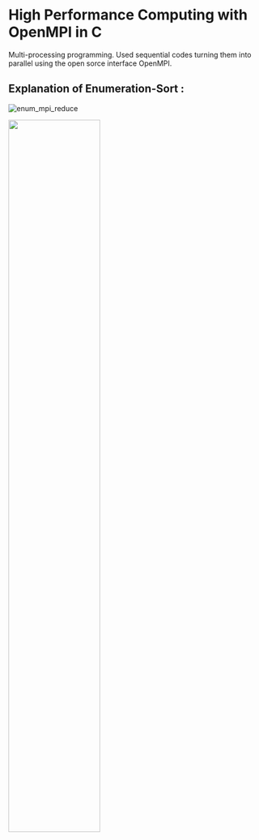# High Performance Computing with OpenMPI in C
Multi-processing programming. Used sequential codes turning them into parallel using the open sorce interface OpenMPI.

## Explanation of Enumeration-Sort :

![enum_mpi_reduce](https://raw.githubusercontent.com/panayiotiska/High-Performance-Computing-with-Open-MPI-in-C/master/enum_reduce.png)

<img src="https://raw.githubusercontent.com/panayiotiska/High-Performance-Computing-with-Open-MPI-in-C/master/enum_reduce.png" width="60%">
